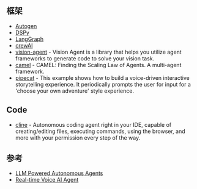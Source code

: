 

## 框架

- [Autogen](https://github.com/microsoft/autogen)
- [DSPy](https://github.com/stanfordnlp/dspy)
- [LangGraph](https://www.langchain.com/langgraph)
- [crewAI](https://github.com/crewAIInc/crewAI)
- [vision-agent](https://github.com/landing-ai/vision-agent) - Vision Agent is a library that helps you utilize agent frameworks to generate code to solve your vision task. 
- [camel](https://github.com/camel-ai/camel) - CAMEL: Finding the Scaling Law of Agents. A multi-agent framework.
- [pipecat](https://github.com/pipecat-ai/pipecat) - This example shows how to build a voice-driven interactive storytelling experience. It periodically prompts the user for input for a 'choose your own adventure' style experience. 

## Code

- [cline](https://github.com/cline/cline) - Autonomous coding agent right in your IDE, capable of creating/editing files, executing commands, using the browser, and more with your permission every step of the way.

## 参考

- [LLM Powered Autonomous Agents](https://lilianweng.github.io/posts/2023-06-23-agent/)
- [Real-time Voice AI Agent](https://github.com/CerebriumAI/examples/tree/master/18-realtime-voice-agent)